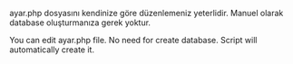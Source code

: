 ayar.php dosyasını kendinize göre düzenlemeniz yeterlidir.
Manuel olarak database oluşturmanıza gerek yoktur.

You can edit ayar.php file.
No need for create database. Script will automatically create it.
